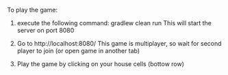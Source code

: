 To play the game: 
1. execute the following command:
	gradlew clean run
This will start the server on port 8080

2. Go to http://localhost:8080/
This game is multiplayer, so wait for second player to join (or open game in another tab)

3. Play the game by clicking on your house cells (bottow row)